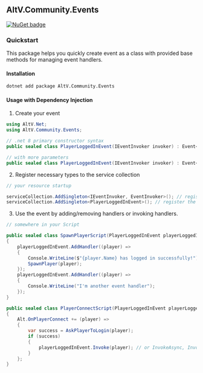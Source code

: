## AltV.Community.Events

[![NuGet badge](https://img.shields.io/nuget/v/AltV.Community.Events?color=blue&cacheSeconds=3600)](https://www.nuget.org/packages/AltV.Community.Events/)

### Quickstart

This package helps you quickly create event as a class with provided base methods for managing event handlers.

#### Installation

```bash
dotnet add package AltV.Community.Events
```

#### Usage with Dependency Injection

1. Create your event

```csharp
using AltV.Net;
using AltV.Community.Events;

// .net 8 primary constructor syntax
public sealed class PlayerLoggedInEvent(IEventInvoker invoker) : Event<IPlayer>(invoker) { }

// with more parameters
public sealed class PlayerLoggedInEvent(IEventInvoker invoker) : Event<IPlayer, int, string, float, double>(invoker) { }
```

2. Register necessary types to the service collection

```csharp
// your resource startup

serviceCollection.AddSingleton<IEventInvoker, EventInvoker>(); // register the default event invoker
serviceCollection.AddSingleton<PlayerLoggedInEvent>(); // register the event
```

3. Use the event by adding/removing handlers or invoking handlers.

```csharp
// somewhere in your Script

public sealed class SpawnPlayerScript(PlayerLoggedInEvent playerLoggedInEvent)
{
    playerLoggedInEvent.AddHandler((player) =>
    {
        Console.WriteLine($"{player.Name} has logged in successfully!");
        SpawnPlayer(player);
    });
    playerLoggedInEvent.AddHandler((player) =>
    {
        Console.WriteLine("I'm another event handler");
    });
}

public sealed class PlayerConnectScript(PlayerLoggedInEvent playerLoggedInEvent)
{
    Alt.OnPlayerConnect += (player) =>
    {
        var success = AskPlayerToLogin(player);
        if (success)
        {
            playerLoggedInEvent.Invoke(player); // or InvokeAsync, InvokeAsyncSerial
        }
    };
}
```
